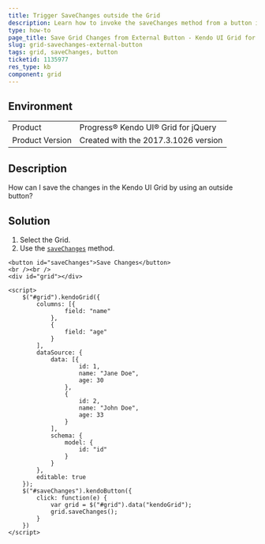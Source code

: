 ```yaml
---
title: Trigger SaveChanges outside the Grid
description: Learn how to invoke the saveChanges method from a button in the Kendo UI Grid.
type: how-to
page_title: Save Grid Changes from External Button - Kendo UI Grid for jQuery
slug: grid-savechanges-external-button
tags: grid, saveChanges, button
ticketid: 1135977
res_type: kb
component: grid
---
```


## Environment

<table>
 <tr>
  <td>Product</td>
  <td>Progress® Kendo UI® Grid for jQuery</td> 
 </tr>
 <tr>
  <td>Product Version</td>
  <td>Created with the 2017.3.1026 version</td>
 </tr>
</table>

## Description

How can I save the changes in the Kendo UI Grid by using an outside button?

## Solution

1. Select the Grid.
1. Use the [`saveChanges`](https://docs.telerik.com/kendo-ui/api/javascript/ui/grid/methods/savechanges) method.

```dojo
<button id="saveChanges">Save Changes</button>
<br /><br />
<div id="grid"></div>

<script>
    $("#grid").kendoGrid({
        columns: [{
                field: "name"
            },
            {
                field: "age"
            }
        ],
        dataSource: {
            data: [{
                    id: 1,
                    name: "Jane Doe",
                    age: 30
                },
                {
                    id: 2,
                    name: "John Doe",
                    age: 33
                }
            ],
            schema: {
                model: {
                    id: "id"
                }
            }
        },
        editable: true
    });
    $("#saveChanges").kendoButton({
        click: function(e) {
            var grid = $("#grid").data("kendoGrid");
            grid.saveChanges();
        }
    })
</script>
```
